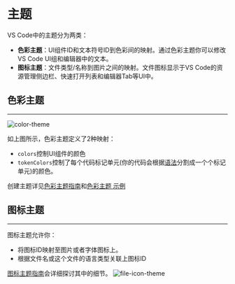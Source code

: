 # 主题

VS Code中的主题分为两类：
- **色彩主题**：UI组件ID和文本符号ID到色彩间的映射。通过色彩主题你可以修改VS Code UI组和编辑器中的文本。
- **图标主题**：文件类型/名称到图片之间的映射。文件图标显示于VS Code的资源管理侧边栏、快速打开列表和编辑器Tab等UI中。

## 色彩主题
---

![color-theme](https://media.githubusercontent.com/media/Microsoft/vscode-docs/master/api/extension-capabilities/images/theming/color-theme.png)

如上图所示，色彩主题定义了2种映射：
- `colors`控制UI组件的颜色
- `tokenColors`控制了每个代码标记单元(你的代码会根据[语法](/language-extensions/syntax-highlight-guide)分割成一个个标记单元)的颜色。

创建主题详见[色彩主题指南](/extension-guides/color-theme)和[色彩主题 示例](https://github.com/Microsoft/vscode-extension-samples/tree/master/theme-sample)

## 图标主题
---
图标主题允许你：
- 将图标ID映射至图片或者字体图标上。
- 根据文件名或这个文件的语言类型关联上图标ID

[图标主题指南](/extension-guides/icon-theme)会详细探讨其中的细节。
![file-icon-theme](https://media.githubusercontent.com/media/Microsoft/vscode-docs/master/api/extension-capabilities/images/theming/file-icon-theme.png)
